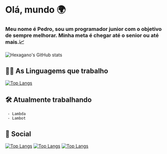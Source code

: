 <h1>Olá, mundo 🌍</h1>

<h3>
Meu nome é Pedro, sou um programador junior com o objetivo de sempre melhorar.
Minha meta é chegar até o senior ou até mais.📈
</h3>

![Hexagano's GitHub stats](https://github-readme-stats.vercel.app/api?username=Hexagano&show_icons=true&theme=ambient_gradient&locale=pt-br)

## 👨‍💻 As Linguagems que trabalho
[![Top Langs](https://github-readme-stats.vercel.app/api/top-langs/?username=Hexagano&layout=compact&theme=ambient_gradient&locale=pt-br)](https://github.com/Hexagano/github-readme-stats)

## 🛠️ Atualmente trabalhando
     - Lambda
     - Lambot

## 🔴 Social
[![Top Langs](https://img.shields.io/badge/Pinterest-%23E60023?style=for-the-badge&logo=pinterest&logoColor=white)](https://br.pinterest.com/pedrocodevac/)
[![Top Langs](https://img.shields.io/badge/Windows-0078D6?style=for-the-badge&logo=windows&logoColor=white)]()
[![Top Langs](https://img.shields.io/badge/Youtube-FF0000?style=for-the-badge&logo=youtube&logoColor=white)]()

